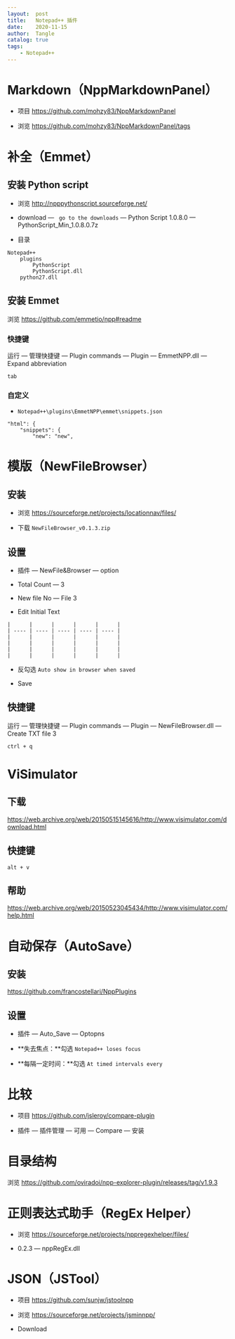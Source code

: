```yaml
---
layout:  post
title:   Notepad++ 插件
date:    2020-11-15
author:  Tangle
catalog: true
tags:
    - Notepad++
---
```


# Markdown（NppMarkdownPanel）

- 项目 <https://github.com/mohzy83/NppMarkdownPanel>

- 浏览 <https://github.com/mohzy83/NppMarkdownPanel/tags>

# 补全（Emmet）

## 安装 Python script

- 浏览 <http://npppythonscript.sourceforge.net/>

- download — ` go to the downloads` — Python Script 1.0.8.0 — PythonScript_Min_1.0.8.0.7z

- 目录

```
Notepad++
    plugins
        PythonScript
        PythonScript.dll
    python27.dll
```

## 安装 Emmet

浏览 <https://github.com/emmetio/npp#readme>

### 快捷键

运行 — 管理快捷键 — Plugin commands — Plugin — EmmetNPP.dll — Expand abbreviation

```
tab
```

### 自定义

- `Notepad++\plugins\EmmetNPP\emmet\snippets.json`

```
"html": {
    "snippets": {
        "new": "new",
```

# 模版（NewFileBrowser）

## 安装

- 浏览 <https://sourceforge.net/projects/locationnav/files/>

- 下载 `NewFileBrowser_v0.1.3.zip`

## 设置

- 插件 — NewFile&Browser — option

- Total Count — 3

- New file No — File 3

- Edit Initial Text

```
|      |      |      |      |      |
| ---- | ---- | ---- | ---- | ---- |
|      |      |      |      |      |
|      |      |      |      |      |
|      |      |      |      |      |
|      |      |      |      |      |
```

- 反勾选 `Auto show in browser when saved`

- Save

## 快捷键

运行 — 管理快捷键 — Plugin commands — Plugin — NewFileBrowser.dll — Create TXT file 3

```
ctrl + q
```

#  ViSimulator

## 下载

<https://web.archive.org/web/20150515145616/http://www.visimulator.com/download.html>

## 快捷键

```
alt + v
```

## 帮助

<https://web.archive.org/web/20150523045434/http://www.visimulator.com/help.html>

# 自动保存（AutoSave）

## 安装

<https://github.com/francostellari/NppPlugins>

## 设置

- 插件 — Auto_Save — Optopns

- **失去焦点：**勾选 `Notepad++ loses focus`

- **每隔一定时间：**勾选 `At timed intervals every`

# 比较

- 项目 <https://github.com/jsleroy/compare-plugin>

- 插件 — 插件管理 — 可用 — Compare — 安装

# 目录结构

浏览 <https://github.com/oviradoi/npp-explorer-plugin/releases/tag/v1.9.3>

# 正则表达式助手（RegEx Helper）

- 浏览 <https://sourceforge.net/projects/nppregexhelper/files/>

- 0.2.3 — nppRegEx.dll

# JSON（JSTool）

- 项目 <https://github.com/sunjw/jstoolnpp>

- 浏览 <https://sourceforge.net/projects/jsminnpp/>

- Download

